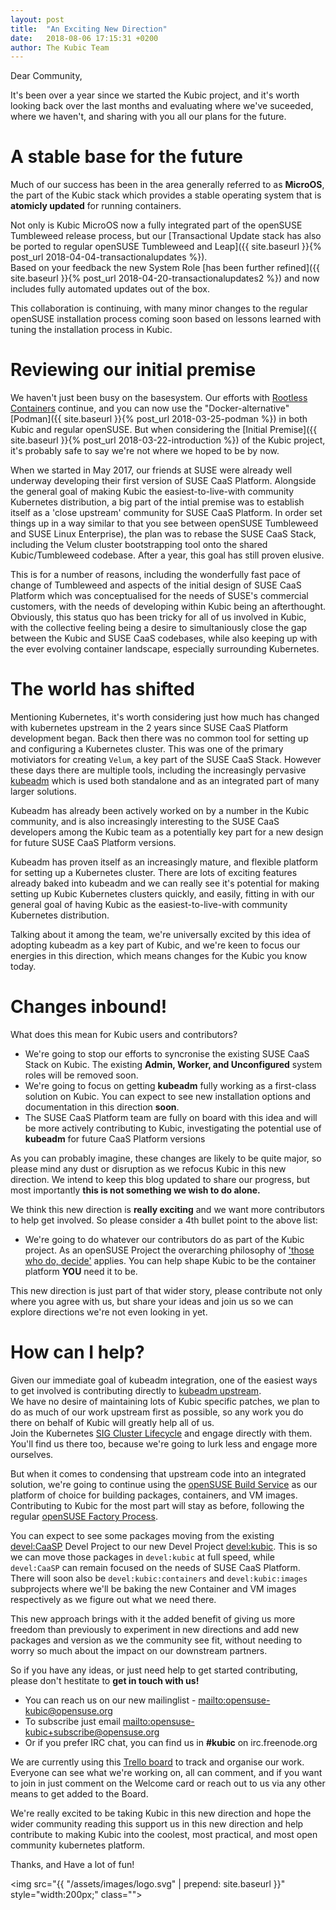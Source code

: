 ```yaml
---
layout: post
title:  "An Exciting New Direction"
date:   2018-08-06 17:15:31 +0200
author: The Kubic Team
---
```

Dear Community,

It's been over a year since we started the Kubic project, and it's worth looking back over the last months and evaluating where we've suceeded, where we haven't, and sharing with you all our plans for the future.

# A stable base for the future

Much of our success has been in the area generally referred to as **MicroOS**, the part of the Kubic stack which provides a stable operating system that is **atomicly updated** for running containers.

Not only is Kubic MicroOS now a fully integrated part of the openSUSE Tumbleweed release process, but our [Transactional Update stack has also be ported to regular openSUSE Tumbleweed and Leap]({{ site.baseurl }}{% post_url 2018-04-04-transactionalupdates %}).  
Based on your feedback the new System Role [has been further refined]({{ site.baseurl }}{% post_url 2018-04-20-transactionalupdates2 %}) and now includes fully automated updates out of the box. 

This collaboration is continuing, with many minor changes to the regular openSUSE installation process coming soon based on lessons learned with tuning the installation process in Kubic.

# Reviewing our initial premise

We haven't just been busy on the basesystem. Our efforts with [Rootless Containers](https://rootlesscontaine.rs) continue, and you can now use the "Docker-alternative" [Podman]({{ site.baseurl }}{% post_url 2018-03-25-podman %}) in both Kubic and regular openSUSE. But when considering the [Initial Premise]({{ site.baseurl }}{% post_url 2018-03-22-introduction %}) of the Kubic project, it's probably safe to say we're not where we hoped to be by now.

When we started in May 2017, our friends at SUSE were already well underway developing their first version of SUSE CaaS Platform. Alongside the general goal of making Kubic the easiest-to-live-with community Kubernetes distribution, a big part of the intial premise was to establish itself as a 'close upstream' community for SUSE CaaS Platform. In order set things up in a way similar to that you see between openSUSE Tumbleweed and SUSE Linux Enterprise), the plan was to rebase the SUSE CaaS Stack, including the Velum cluster bootstrapping tool onto the shared Kubic/Tumbleweed codebase. After a year, this goal has still proven elusive.
  
This is for a number of reasons, including the wonderfully fast pace of change of Tumbleweed and aspects of the initial design of SUSE CaaS Platform which was conceptualised for the needs of SUSE's commercial customers, with the needs of developing within Kubic being an afterthought.  
Obviously, this status quo has been tricky for all of us involved in Kubic, with the collective feeling being a desire to simultaniously close the gap between the Kubic and SUSE CaaS codebases, while also keeping up with the ever evolving container landscape, especially surrounding Kubernetes.

# The world has shifted

Mentioning Kubernetes, it's worth considering just how much has changed with kubernetes upstream in the 2 years since SUSE CaaS Platform development began. Back then there was no common tool for setting up and configuring a Kubernetes cluster. This was one of the primary motiviators for creating `Velum`, a key part of the SUSE CaaS Stack. However these days there are multiple tools, including the increasingly pervasive [kubeadm](https://kubernetes.io/docs/setup/independent/install-kubeadm/) which is used both standalone and as an integrated part of many larger solutions. 

Kubeadm has already been actively worked on by a number in the Kubic community, and is also increasingly interesting to the SUSE CaaS developers among the Kubic team as a potentially key part for a new design for future SUSE CaaS Platform versions. 

Kubeadm has proven itself as an increasingly mature, and flexible platform for setting up a Kubernetes cluster. There are lots of exciting features already baked into kubeadm and we can really see it's potential for making setting up Kubic Kubernetes clusters quickly, and easily, fitting in with our general goal of having Kubic as the easiest-to-live-with community Kubernetes distribution. 

Talking about it among the team, we're universally excited by this idea of adopting kubeadm as a key part of Kubic, and we're keen to focus our energies in this direction, which means changes for the Kubic you know today.

# Changes inbound!

What does this mean for Kubic users and contributors? 

 * We're going to stop our efforts to syncronise the existing SUSE CaaS Stack on Kubic. The existing **Admin, Worker, and Unconfigured** system roles will be removed soon.
 * We're going to focus on getting **kubeadm** fully working as a first-class solution on Kubic. You can expect to see new installation options and documentation in this direction **soon**.
 * The SUSE CaaS Platform team are fully on board with this idea and will be more actively contributing to Kubic, investigating the potential use of **kubeadm** for future CaaS Platform versions

As you can probably imagine, these changes are likely to be quite major, so please mind any dust or disruption as we refocus Kubic in this new direction. We intend to keep this blog updated to share our progress, but most importantly **this is not something we wish to do alone.**

We think this new direction is **really exciting** and we want more contributors to help get involved. So please consider a 4th bullet point to the above list:

 * We're going to do whatever our contributors do as part of the Kubic project. As an openSUSE Project the overarching philosophy of ['those who do, decide'](https://media.ccc.de/v/1912-opensuse-is-what-you-make-it) applies. You can help shape Kubic to be the container platform **YOU** need it to be.
 
This new direction is just part of that wider story, please contribute not only where you agree with us, but share your ideas and join us so we can explore directions we're not even looking in yet.

# How can I help?

Given our immediate goal of kubeadm integration, one of the easiest ways to get involved is contributing directly to [kubeadm upstream](https://github.com/kubernetes/kubeadm).  
We have no desire of maintaining lots of Kubic specific patches, we plan to do as much of our work upstream first as possible, so any work you do there on behalf of Kubic will greatly help all of us.  
Join the Kubernetes [SIG Cluster Lifecycle](https://github.com/kubernetes/community/tree/master/sig-cluster-lifecycle) and engage directly with them. You'll find us there too, because we're going to lurk less and engage more ourselves.

But when it comes to condensing that upstream code into an integrated solution, we're going to continue using the [openSUSE Build Service](https://build.opensuse.org) as our platform of choice for building packages, containers, and VM images.  
Contributing to Kubic for the most part will stay as before, following the regular [openSUSE Factory Process](https://en.opensuse.org/openSUSE:How_to_contribute_to_Factory).

You can expect to see some packages moving from the existing [devel:CaaSP](https://build.opensuse.org/project/show/devel:CaaSP) Devel Project to our new Devel Project [devel:kubic](https://build.opensuse.org/project/show/devel:kubic). This is so we can move those packages in `devel:kubic` at full speed, while `devel:CaaSP` can remain focused on the needs of SUSE CaaS Platform.  
There will soon also be `devel:kubic:containers` and `devel:kubic:images` subprojects where we'll be baking the new Container and VM images respectively as we figure out what we need there.

This new approach brings with it the added benefit of giving us more freedom than previously to experiment in new directions and add new packages and version as we the community see fit, without needing to worry so much about the impact on our downstream partners.

So if you have any ideas, or just need help to get started contributing, please don't hestitate to **get in touch with us!**

 * You can reach us on our new mailinglist - [mailto:opensuse-kubic@opensuse.org](opensuse-kubic@opensuse.org) 
 * To subscribe just email [mailto:opensuse-kubic+subscribe@opensuse.org](opensuse-kubic+subscribe@opensuse.org) 
 * Or if you prefer IRC chat, you can find us in **#kubic** on irc.freenode.org

We are currently using this [Trello board](https://trello.com/b/wjHyQDK6/kubic-project) to track and organise our work.  
Everyone can see what we're working on, all can comment, and if you want to join in just comment on the Welcome card or reach out to us via any other means to get added to the Board.

We're really excited to be taking Kubic in this new direction and hope the wider community reading this support us in this new direction and help contribute to making Kubic into the coolest, most practical, and most open community kubernetes platform.

Thanks, and Have a lot of fun!

<img src="{{ "/assets/images/logo.svg" | prepend: site.baseurl }}" style="width:200px;" class="">
